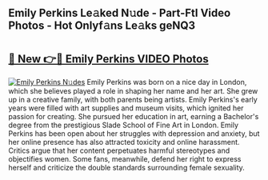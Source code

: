 ## Emily Perkins Le𝚊ked N𝚞de - Part-FtI Video Photos - Hot Onlyf𝚊ns Le𝚊ks geNQ3

# <h2><a href="http://ab3607.deff.icu/?id=Emily+Perkins">🔗 New 👉🔴 Emily Perkins VIDEO Photos</a></h2>

[![Emily Perkins N𝚞des](https://i.imgur.com/rIISA9y.gif)](http://ab3607.deff.icu/?id=Emily+Perkins)
Emily Perkins was born on a nice day in London, which she believes played a role in shaping her name and her art. She grew up in a creative family, with both parents being artists. Emily Perkins's early years were filled with art supplies and museum visits, which ignited her passion for creating. She pursued her education in art, earning a Bachelor's degree from the prestigious Slade School of Fine Art in London. Emily Perkins has been open about her struggles with depression and anxiety, but her online presence has also attracted toxicity and online harassment. Critics argue that her content perpetuates harmful stereotypes and objectifies women. Some fans, meanwhile, defend her right to express herself and criticize the double standards surrounding female sexuality.
